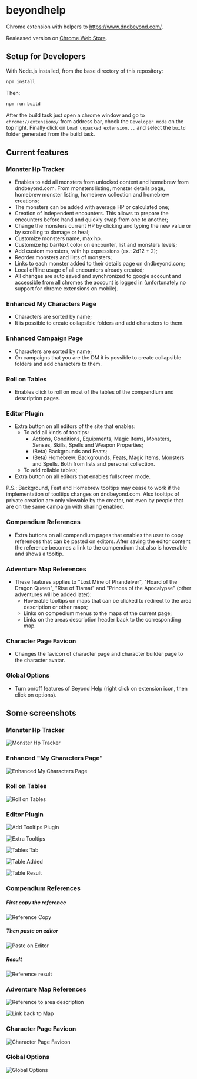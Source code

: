 # beyondhelp
Chrome extension with helpers to https://www.dndbeyond.com/. 

Realeased version on [Chrome Web Store](https://chrome.google.com/webstore/detail/beyond-help/aojmegjchfjmkgmihimpplblfalnpdop?hl=en).

## Setup for Developers

With Node.js installed, from the base directory of this repository:
```bash
npm install
```
Then:
```bash
npm run build
```
After the build task just open a chrome window and go to `chrome://extensions/` from address bar, check the `Developer mode` on the top right. Finally click on `Load unpacked extension...` and select the `build` folder generated from the build task.

## Current features

### Monster Hp Tracker
- Enables to add all monsters from unlocked content and homebrew from dndbeyond.com. From monsters listing, monster details page, homebrew monster listing, homebrew collection and homebrew creations;
- The monsters can be added with average HP or calculated one;
- Creation of independent encounters. This allows to prepare the encounters before hand and quickly swap from one to another;
- Change the monsters current HP by clicking and typing the new value or by scrolling to damage or heal;
- Customize monsters name, max hp.
- Customize hp bar/text color on encounter, list and monsters levels;
- Add custom monsters, with hp expressions (ex.: 2d12 + 2);
- Reorder monsters and lists of monsters;
- Links to each monster added to their details page on dndbeyond.com;
- Local offline usage of all encounters already created;
- All changes are auto saved and synchronized to google account and accessible from all chromes the account is logged in (unfortunately no support for chrome extensions on mobile).

### Enhanced My Characters Page
- Characters are sorted by name;
- It is possible to create collapsible folders and add characters to them.

### Enhanced Campaign Page
- Characters are sorted by name;
- On campaigns that you are the DM it is possible to create collapsible folders and add characters to them.

### Roll on Tables
- Enables click to roll on most of the tables of the compendium and description pages.

### Editor Plugin
- Extra button on all editors of the site that enables:
    - To add all kinds of tooltips:
        - Actions, Conditions, Equipments, Magic Items, Monsters, Senses, Skills, Spells and Weapon Properties;
        - (Beta) Backgrounds and Feats;
        - (Beta) Homebrew: Backgrounds, Feats, Magic Items, Monsters and Spells. Both from lists and personal collection.
    - To add rollable tables;
- Extra button on all editors that enables fullscreen mode.

P.S.: Background, Feat and Homebrew tooltips may cease to work if the implementation of tooltips changes on dndbeyond.com. Also tooltips of private creation are only viewable by the creator, not even by people that are on the same campaign with sharing enabled.

### Compendium References
- Extra buttons on all compendium pages that enables the user to copy references that can be pasted on editors. After saving the editor content the reference becomes a link to the compendium that also is hoverable and shows a tooltip.

### Adventure Map References
- These features applies to "Lost Mine of Phandelver", "Hoard of the Dragon Queen", "Rise of Tiamat" and "Princes of the Apocalypse" (other adventures will be added later):
    - Hoverable tooltips on maps that can be clicked to redirect to the area description or other maps;
    - Links on compedium menus to the maps of the current page;
    - Links on the areas description header back to the corresponding map.

### Character Page Favicon
- Changes the favicon of character page and character builder page to the character avatar.

### Global Options
- Turn on/off features of Beyond Help (right click on extension icon, then click on options).

## Some screenshots

### Monster Hp Tracker
![Monster Hp Tracker](http://i.imgur.com/ny8dadX.png)

### Enhanced "My Characters Page"
![Enhanced My Characters Page](http://i.imgur.com/OfrTahJ.png)

### Roll on Tables
![Roll on Tables](http://i.imgur.com/ewhJtQj.png)

### Editor Plugin
![Add Tooltips Plugin](http://i.imgur.com/3Ln9zfJ.png)

![Extra Tooltips](http://i.imgur.com/02ECiOJ.png)

![Tables Tab](http://i.imgur.com/vlQjZyY.png)

![Table Added](http://i.imgur.com/zwHUaMO.png)

![Table Result](http://i.imgur.com/dgL6ev2.png)

### Compendium References
##### First copy the reference
![Reference Copy](http://i.imgur.com/iafiMdY.png)

##### Then paste on editor
![Paste on Editor](http://i.imgur.com/GWwZ74L.png)

##### Result
![Reference result](http://i.imgur.com/fm2Y59O.png)

### Adventure Map References
![Reference to area description](http://i.imgur.com/IscRyQk.png)

![Link back to Map](http://i.imgur.com/BKoUP53.png)

### Character Page Favicon
![Character Page Favicon](http://i.imgur.com/gXTRLpd.png)

### Global Options
![Global Options](http://i.imgur.com/o7XwcNG.png)
